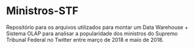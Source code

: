 # Ministros-STF
Repositório para os arquivos utilizados para montar um Data Warehouse + Sistema OLAP para analisar a popularidade dos ministros do Supremo Tribunal Federal no Twitter entre março de 2018 e maio de 2018.
